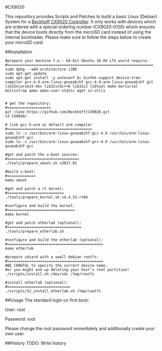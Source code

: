 #CX9020

This repository provides Scripts and Patches to build a basic Linux (Debian) System for a [Beckhoff CX9020 Controller](https://www.beckhoff.com/default.asp?embedded_pc/cx9020.htm).
It only works with devices which are ordered with a special ordering number (CX9020-0100) which ensures that the device boots directly from the microSD card instead of using the internal bootloader.
Please make sure to follow the steps below to create your microSD card.

##Installation
```
#prepare your machine f.e.: 64-bit Ubuntu 16.04 LTS would require:
#===================================================================
sudo dpkg --add-architecture i386
sudo apt-get update
sudo apt-get install -y autoconf bc binfmt-support device-tree-compiler g++-4.9-arm-linux-gnueabihf gcc-4.9-arm-linux-gnueabihf git lib32ncurses5-dev lib32stdc++6 lib32z1 libtool make mercurial multistrap qemu qemu-user-static wget xz-utils


# get the repository:
#====================
git clone https://github.com/Beckhoff/CX9020.git
cd CX9020/

# link gcc-5-arm as default arm compiler
#=======================================
sudo ln -s /usr/bin/arm-linux-gnueabihf-gcc-4.9 /usr/bin/arm-linux-gnueabihf-gcc
sudo ln -s /usr/bin/arm-linux-gnueabihf-g++-4.9 /usr/bin/arm-linux-gnueabihf-gcc

#get and patch the u-boot sources:
#=================================
./tools/prepare_uboot.sh v2017.01

#build u-boot:
#=============
make uboot

#get and patch a rt kernel:
#==========================
./tools/prepare_kernel.sh v4.4.53-rt66

#configure and build the kernel:
#===============================
make kernel

#get and patch etherlab (optional):
#==================================
./tools/prepare_etherlab.sh

#configure and build the etherlab (optional):
#============================================
make etherlab

#prepare sdcard with a small debian rootfs:
#============================================
#BE CAREFUL to specify the correct device name,
#or you might end up deleting your host's root partition!
./scripts/install.sh /dev/sdc /tmp/rootfs

#install etherlab (optional):
#=============================
./scripts/52_install_etherlab.sh /tmp/rootfs
```
##Usage
The standard login on first boot:

User:     root

Password: root

Please change the root password immediately and additionally create your own user.

##History
TODO: Write history
